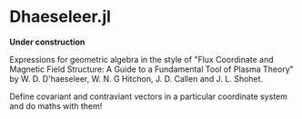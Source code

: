 # Dhaeseleer.jl

**Under construction**

Expressions for geometric algebra in the style of "Flux Coordinate and Magnetic Field Structure: A Guide to a Fundamental Tool of Plasma Theory" by W. D. D'haeseleer, W. N. G Hitchon, J. D. Callen and J. L. Shohet.

Define covariant and contraviant vectors in a particular coordinate system and do maths with them!
